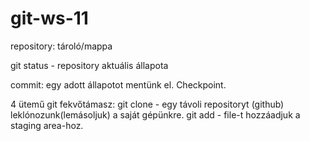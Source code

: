 # git-ws-11

repository: tároló/mappa

git status - repository aktuális állapota 

commit: egy adott állapotot mentünk el. Checkpoint.

4 ütemű git fekvőtámasz:
git clone - egy távoli repositoryt (github) leklónozunk(lemásoljuk) a saját gépünkre.
git add <filename> - file-t hozzáadjuk a staging area-hoz. 
